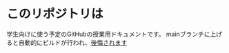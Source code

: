 # このリポジトリは

学生向けに使う予定のGitHubの授業用ドキュメントです。
mainブランチに上げると自動的にビルドが行われ、[後悔されます](https://kd-it.github.io/github-book/intro.html)


